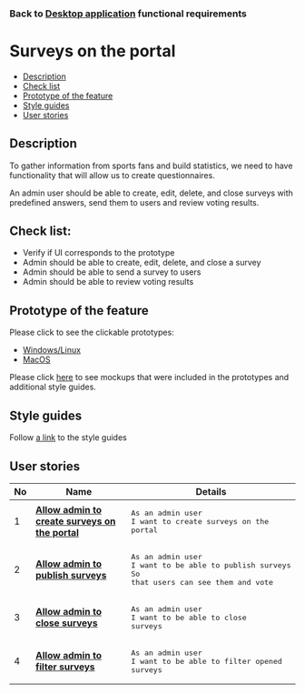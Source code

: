 ### Back to [Desktop application](/desktop_application_features/desktop_application_features_list/README.md) functional requirements

# Surveys on the portal

- [Description](#description)
- [Check list](#check-list)
- [Prototype of the feature](#prototype-of-the-feature)
- [Style guides](#style-guides)
- [User stories](#user-stories)

## Description

To gather information from sports fans and build statistics, we need to have functionality that will allow us to create questionnaires.

An admin user should be able to create, edit, delete, and close surveys with predefined answers, send them to users and review voting results.

## Check list:

  - Verify if UI corresponds to the prototype
  - Admin should be able to create, edit, delete, and close a survey
  - Admin should be able to send a survey to users
  - Admin should be able to review voting results

## Prototype of the feature

Please click to see the clickable prototypes:
  - [Windows/Linux](https://www.figma.com/proto/Ksj2OpoHAg5lU963RHBPcO/Surveys?page-id=0%3A1073&node-id=7822%3A3127&viewport=266%2C48%2C0.04&scaling=min-zoom&starting-point-node-id=7822%3A3127)
  - [MacOS](https://www.figma.com/proto/Ksj2OpoHAg5lU963RHBPcO/Surveys?page-id=0%3A1&node-id=8321%3A5222&viewport=266%2C48%2C0.04&scaling=min-zoom&starting-point-node-id=8321%3A5222)

Please click [here](https://www.figma.com/file/Ksj2OpoHAg5lU963RHBPcO/Surveys?node-id=0%3A1) to see mockups that were included in the prototypes and additional style guides.

## Style guides

Follow [a link](https://www.figma.com/proto/0zkkf5WC77OSpvyD6YXpFE/Style-guides?page-id=0%3A1&node-id=19%3A5368&viewport=266%2C48%2C0.54&scaling=min-zoom&starting-point-node-id=19%3A5368) to the style guides

## User stories

No           |      Name     |   Details
------------ | ------------- | -------------
1 |[**Allow admin to create surveys on the portal**](/desktop_application_features/surveys/user_stories/create_surveys/README.md)|<pre>As an admin user<br>I want to create surveys on the portal</pre>
2 |[**Allow admin to publish surveys**](/desktop_application_features/surveys/user_stories/publish_survey/README.md)|<pre>As an admin user<br>I want to be able to publish surveys<br>So that users can see them and vote</pre>
3 |[**Allow admin to close surveys**](/desktop_application_features/surveys/user_stories/close_survey/README.md)|<pre>As an admin user<br>I want to be able to close surveys</pre>
4 |[**Allow admin to filter surveys**](/desktop_application_features/surveys/user_stories/filter_surveys/README.md)|<pre>As an admin user<br>I want to be able to filter opened surveys</pre>
